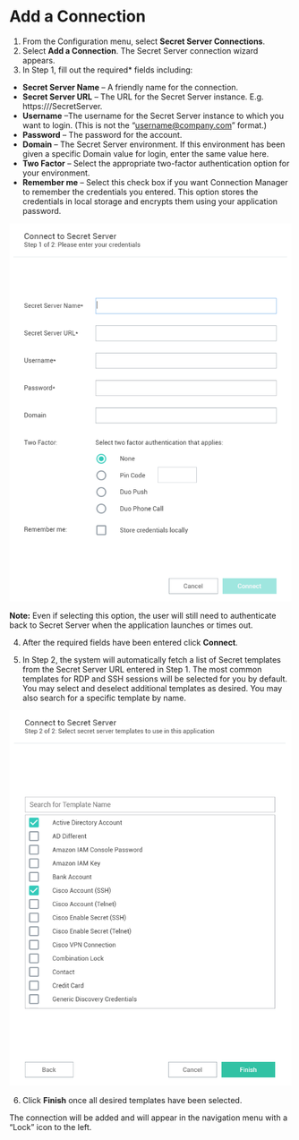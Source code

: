 # Add a Connection

1. From the Configuration menu, select **Secret Server Connections**.
2. Select **Add a Connection**. The Secret Server connection wizard appears. 
3. In Step 1, fill out the required* fields including:

- **Secret Server Name** – A friendly name for the connection.
- **Secret Server URL** – The URL for the Secret Server instance. E.g.
   https://<Server Name>/SecretServer.
- **Username** –The username for the Secret Server instance to which you want to login. (This is not the “username@company.com” format.)
- **Password** – The password for the account.
- **Domain** – The Secret Server environment. If this environment has been given a specific Domain value for login, enter the same value here.
- **Two Factor** – Select the appropriate two-factor authentication option for your environment.
- **Remember me** – Select this check box if you want Connection Manager to remember the credentials you entered. This option stores the credentials in local storage and encrypts them using your application password. 

![connect-ss-step1](images\connect-ss-step1.png)

**Note:** Even if selecting this option, the user will still need to authenticate back to Secret Server when the application launches or times out. 

4. After the required fields have been entered click **Connect**.

5. In Step 2, the system will automatically fetch a list of Secret templates from the Secret Server URL entered in Step 1. The most common templates for RDP and SSH sessions will be selected for you by default. You may select and deselect additional templates as desired. You may also search for a specific template by name. 


![connect-ss-step2](images\connect-ss-step2.png)

6. Click **Finish** once all desired templates have been selected.


The connection will be added and will appear in the navigation menu with a “Lock” icon to the left.

 